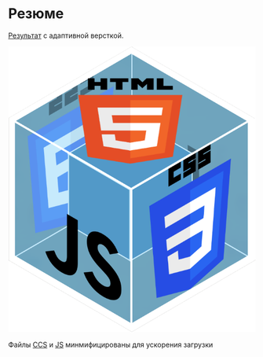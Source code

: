 # Резюме

[Результат](https://faustluck.github.io/MyCV/index.html) с адаптивной версткой.

![Alt-текст](assets\image\preview.png)

Файлы [CCS](assets/styles) и [JS](assets/scripts) минмифицированы для ускорения загрузки
